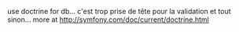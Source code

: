 use doctrine for db...
c'est trop prise de tête pour la validation et tout sinon...
more at http://symfony.com/doc/current/doctrine.html